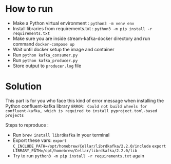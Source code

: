 # How to run
- Make a Python virtual environment : `python3 -m venv env`
- Install libraries from requirements.txt : `python3 -m pip install -r requirements.txt`
- Make sure you are inside stream-kafka-docker directory and run command `docker-compose up`
- Wait until docker setup the image and container
- Run `python kafka_consumer.py`
- Run `python kafka_producer.py`
- Store output to `producer.log` file

# Solution
This part is for you who face this kind of error message when installing the Python confluent-kafka library
`ERROR: Could not build wheels for confluent-kafka, which is required to install pyproject.toml-based projects`

Steps to reproduce :
- Run `brew install librdkafka` in your terminal
- Export these vars:
    `export C_INCLUDE_PATH=/opt/homebrew/Cellar/librdkafka/2.2.0/include`
    `export LIBRARY_PATH=/opt/homebrew/Cellar/librdkafka/2.2.0/lib `
- Try to run `python3 -m pip install -r requirements.txt` again
